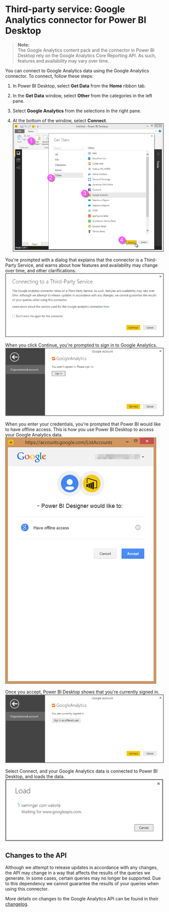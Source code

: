 ﻿<properties
   pageTitle="Third-party service: Google Analytics connector for Power BI Desktop"
   description="Third-party service: Google Analytics connector for Power BI Desktop"
   services="powerbi"
   documentationCenter=""
   authors="davidiseminger"
   manager="mblythe"
   editor=""
   tags=""
   qualityFocus="no"
   qualityDate=""/>

<tags
   ms.service="powerbi"
   ms.devlang="NA"
   ms.topic="article"
   ms.tgt_pltfrm="NA"
   ms.workload="powerbi"
   ms.date="03/04/2016"
   ms.author="davidi"/>
   
# Third-party service: Google Analytics connector for Power BI Desktop  

>**Note:**  
>The Google Analytics content pack and the connector in Power BI Desktop rely on the Google Analytics Core Reporting API. As such, features and availability may vary over time.

You can connect to Google Analytics data using the Google Analytics connector. To connect, follow these steps:

1.  In Power BI Desktop, select **Get Data** from the **Home** ribbon tab.

2.  In the **Get Data** window, select **Other** from the categories in the left pane.

3.  Select **Google Analytics** from the selections in the right pane.

4.  At the bottom of the window, select **Connect**.  
![](media/powerbi-service-google-analytics-connector/TPS_GoogleAnalytics_1.png)

You're prompted with a dialog that explains that the connector is a Third-Party Service, and warns about how features and availability may change over time, and other clarifications.  
![](media/powerbi-service-google-analytics-connector/TPS_GoogleAnalytics_2.png)

When you click Continue, you're prompted to sign in to Google Analytics.  
![](media/powerbi-service-google-analytics-connector/TPS_GoogleAnalytics_3.png)

When you enter your credentials, you're prompted that Power BI would like to have offline access. This is how you use Power BI Desktop to access your Google Analytics data.  
![](media/powerbi-service-google-analytics-connector/TPS_GoogleAnalytics_4.png)

Once you accept, Power BI Desktop shows that you're currently signed in.  
![](media/powerbi-service-google-analytics-connector/TPS_GoogleAnalytics_5.png)

Select Connect, and your Google Analytics data is connected to Power BI Desktop, and loads the data.  
![](media/powerbi-service-google-analytics-connector/TPS_GoogleAnalytics_6.png)

## Changes to the API  
Although we attempt to release updates in accordance with any changes, the API may change in a way that affects the results of the queries we generate. In some cases, certain queries may no longer be supported. Due to this dependency we cannot guarantee the results of your queries when using this connector.

More details on changes to the Google Analytics API can be found in their [changelog](https://developers.google.com/analytics/devguides/changelog).
